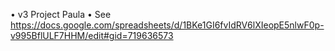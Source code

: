 • v3 Project Paula
• See https://docs.google.com/spreadsheets/d/1BKe1GI6fvIdRV6lXIeopE5nlwF0p-v995BflULF7HHM/edit#gid=719636573
